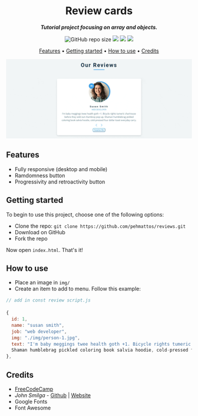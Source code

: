 <div align="center">
<h1>Review cards</h1>
  
**_Tutorial project focusing on array and objects._**
  
![GitHub repo size](https://img.shields.io/github/repo-size/pehmattos/reviews.git)
![](https://badgen.net/badge/category/tutorial/red)
![](https://img.shields.io/website-up-down-green-red/http/monip.org.svg)
![](https://img.shields.io/github/license/pehmattos/reviews.svg)
  
[Features](#features)  • 
[Getting started](#getting-started)  •
[How to use](#how-to-use)  •
[Credits](#credits)

<img src="review-test.gif" width="1000" alt="foward, backward and ramdomness review gif"/>
</div>

## Features
- Fully responsive (desktop and mobile)
- Ramdomness button
- Progressivity and retroactivity button

## Getting started
To begin to use this project, choose one of the following options:
- Clone the repo: `git clone https://github.com/pehmattos/reviews.git`
- Download on GitHub
- Fork the repo

Now open `index.html`. That's it!

## How to use
- Place an image in `img/`
- Create an item to add to menu. Follow this example: 

```js
// add in const review script.js

{
  id: 1,
  name: "susan smith",
  job: "web developer",
  img: "./img/person-1.jpg",
  text: "I'm baby meggings twee health goth +1. Bicycle rights tumeric chartreuse before they sold out chambray pop-up. 
  Shaman humblebrag pickled coloring book salvia hoodie, cold-pressed four dollar toast everyday carry.",
},
```

## Credits
- [FreeCodeCamp](https://www.freecodecamp.org/news/javascript-projects-for-beginners/)
- _John Smilga_ - [Github](https://github.com/john-smilga/javascript-basic-projects/tree/master/03-reviews) | [Website](https://www.johnsmilga.com/)
- Google Fonts
- Font Awesome


